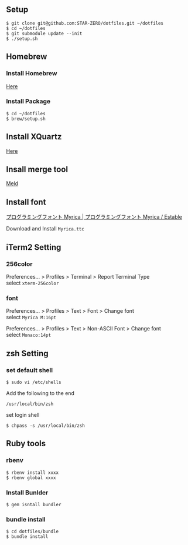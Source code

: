 ## Setup

```
$ git clone git@github.com:STAR-ZERO/dotfiles.git ~/dotfiles
$ cd ~/dotfiles
$ git submodule update --init
$ ./setup.sh
```

## Homebrew

### Install Homebrew

[Here](http://brew.sh/)

### Install Package

```
$ cd ~/dotfiles
$ brew/setup.sh
```

## Install XQuartz

[Here](http://xquartz.macosforge.org/landing/)

## Insall merge tool

[Meld](https://yousseb.github.io/meld/)

## Install font

[プログラミングフォント Myrica \| プログラミングフォント Myrica / Estable](http://myrica.estable.jp/)

Download and Install `Myrica.ttc`

## iTerm2 Setting

### 256color

Preferences… > Profiles > Terminal > Report Terminal Type  
select `xterm-256color`

### font

Preferences… > Profiles > Text > Font > Change font  
select `Myrica M:16pt`

Preferences… > Profiles > Text > Non-ASCII Font > Change font  
select `Monaco:14pt`

## zsh Setting

### set default shell

```
$ sudo vi /etc/shells
```

Add the following to the end

```
/usr/local/bin/zsh
```

set login shell

```
$ chpass -s /usr/local/bin/zsh
```

## Ruby tools

### rbenv

```
$ rbenv install xxxx
$ rbenv global xxxx
```

### Install Bunlder

```
$ gem isntall bundler
```

### bundle install

```
$ cd dotfiles/bundle
$ bundle install
```
